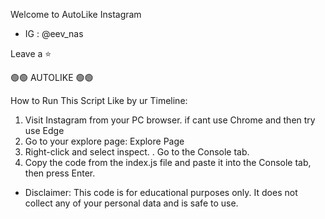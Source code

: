 Welcome to AutoLike Instagram
- IG : @eev_nas

Leave a ⭐

🟢🟢 AUTOLIKE 🟢🟢

How to Run This Script
Like by ur Timeline:
1. Visit Instagram from your PC browser. if cant use Chrome and then try use Edge
2. Go to your explore page: Explore Page
3. Right-click and select inspect.
. Go to the Console tab.
5. Copy the code from the index.js file and paste it into the Console tab, then press Enter.

- Disclaimer: This code is for educational purposes only. It does not collect any of your personal data and is safe to use.

